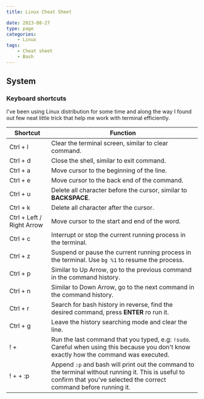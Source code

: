 ```yaml
---
title: Linux Cheat Sheet

date: 2023-08-27
type: page
categories:
    - Linux
tags:
    - Cheat sheet
    - Bash
---
```


## System

### Keyboard shortcuts
I've been using Linux distribution for some time and along the way I found out few neat little trick that help me work with terminal efficiently.

Shortcut | Function
--- | ---
Ctrl + l | Clear the terminal screen, similar to clear command.
Ctrl + d | Close the shell, similar to exit command.
Ctrl + a | Move cursor to the beginning of the line.
Ctrl + e | Move cursor to the back end of the command.
Ctrl + u | Delete all character before the cursor, similar to **BACKSPACE**.
Ctrl + k | Delete all character after the cursor.
Ctrl + Left / Right Arrow | Move cursor to the start and end of the word.
Ctrl + c | Interrupt or stop the current running process in the terminal.
Ctrl + z | Suspend or pause the current running process in the terminal. Use `bg %1` to resume the process.
Ctrl + p | Similar to Up Arrow, go to the previous command in the command history.
Ctrl + n | Similar to Down Arrow, go to the next command in the command history.
Ctrl + r | Search for bash history in reverse, find the desired command, press **ENTER** ro run it.
Ctrl + g | Leave the history searching mode and clear the line.
! + <command> | Run the last command that you typed, e.g: `!sudo`. Careful when using this because you don't know exactly how the command was executed.
! + <command> + :p | Append `:p` and bash will print out the command to the terminal without running it. This is useful to confirm that you've selected the correct command before running it.